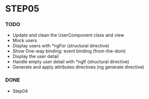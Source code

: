 # STEP05

### TODO
- Update and clean the UserComponent class and view
- Mock users
- Display users with *ngFor (structural directive)
- Show One-way binding: event binding (from-the-dom)
- Display the user detail
- Handle empty user detail with *ngIf (structural directive)
- Generate and apply attributes directives (ng generate directive)

### DONE
- Step04